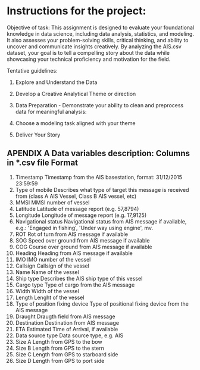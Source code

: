 # Instructions for the project: 
Objective of task:
This assignment is designed to evaluate your foundational knowledge in data science, including data analysis, statistics, and modeling. It also assesses your problem-solving skills, critical thinking, and ability to uncover and communicate insights creatively. By analyzing the AIS.csv dataset, your goal is to tell a compelling story about the data while showcasing your technical proficiency and motivation for the field.

Tentative guidelines:
1. Explore and Understand the Data 

2. Develop a Creative Analytical Theme or direction

3. Data Preparation - Demonstrate your ability to clean and preprocess data for meaningful analysis:

4. Choose a modeling task aligned with your theme 

5. Deliver Your Story 

  
APENDIX A
Data variables description:
Columns in *.csv file Format
----------------------------------------------------------------------------------------------------------------------------------------------------
1. Timestamp Timestamp from the AIS basestation, format: 31/12/2015 23:59:59
2. Type of mobile Describes what type of target this message is received from (class A AIS Vessel, Class B AIS vessel, etc)
3. MMSI MMSI number of vessel
4. Latitude Latitude of message report (e.g. 57,8794)
5. Longitude Longitude of message report (e.g. 17,9125)
6. Navigational status Navigational status from AIS message if available, e.g.: 'Engaged in fishing', 'Under way using engine', mv.
7. ROT Rot of turn from AIS message if available
8. SOG Speed over ground from AIS message if available
9. COG Course over ground from AIS message if available
10. Heading Heading from AIS message if available
11. IMO IMO number of the vessel
12. Callsign Callsign of the vessel
13. Name Name of the vessel
14. Ship type Describes the AIS ship type of this vessel
15. Cargo type Type of cargo from the AIS message
16. Width Width of the vessel
17. Length Lenght of the vessel
18. Type of position fixing device Type of positional fixing device from the AIS message
19. Draught Draugth field from AIS message
20. Destination Destination from AIS message
21. ETA Estimated Time of Arrival, if available
22. Data source type Data source type, e.g. AIS
23. Size A Length from GPS to the bow
24. Size B Length from GPS to the stern
25. Size C Length from GPS to starboard side
26. Size D Length from GPS to port side
